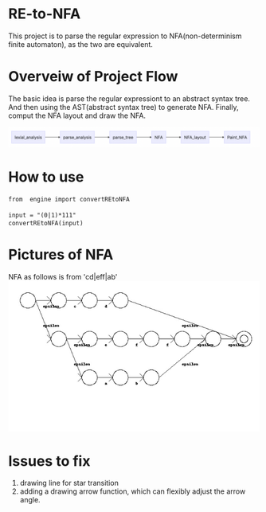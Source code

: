 # RE-to-NFA
This project is to parse the regular expression to NFA(non-determinism finite automaton), as the two are equivalent. 

# Overveiw of Project Flow
The basic idea is parse the regular expressiont to an abstract syntax tree. And then using the AST(abstract syntax tree) to generate NFA. Finally, comput the NFA layout and draw the NFA. 

![image](https://github.com/wenbinhuang9/RE-to-NFA/blob/master/flow.png)


# How to use
```
from  engine import convertREtoNFA

input = "(0|1)*111"
convertREtoNFA(input)
```

# Pictures of NFA
NFA as follows is from 'cd|eff|ab'
![image](https://github.com/wenbinhuang9/RE-to-NFA/blob/master/new_nfa_draw.jpg)

# Issues to fix

1. drawing line for star transition
2. adding a drawing arrow function, which can flexibly adjust the arrow angle.

